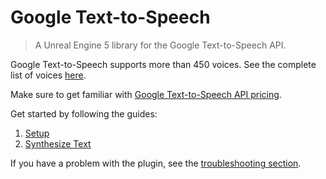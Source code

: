 
# Google Text-to-Speech

> A Unreal Engine 5 library for the Google Text-to-Speech API.

Google Text-to-Speech supports more than 450 voices. See the complete list of voices [here](https://cloud.google.com/text-to-speech/docs/voices).

Make sure to get familiar with [Google Text-to-Speech API pricing](https://cloud.google.com/text-to-speech/pricing).

Get started by following the guides:
1. [Setup](/setup)
1. [Synthesize Text](/synth)

If you have a problem with the plugin, see the [troubleshooting section](/troubleshoting). 


